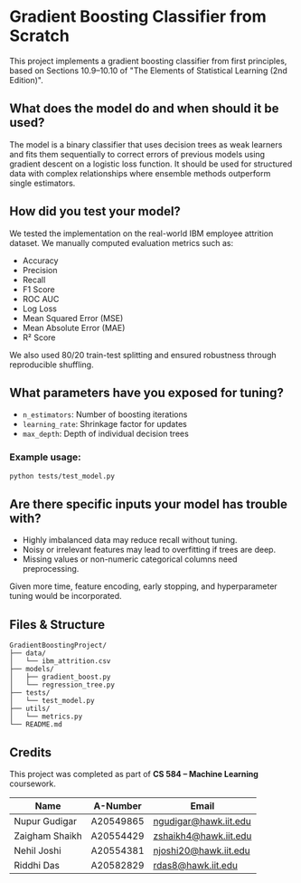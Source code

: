 
# Gradient Boosting Classifier from Scratch

This project implements a gradient boosting classifier from first principles, based on Sections 10.9–10.10 of "The Elements of Statistical Learning (2nd Edition)".

## What does the model do and when should it be used?

The model is a binary classifier that uses decision trees as weak learners and fits them sequentially to correct errors of previous models using gradient descent on a logistic loss function. It should be used for structured data with complex relationships where ensemble methods outperform single estimators.

## How did you test your model?

We tested the implementation on the real-world IBM employee attrition dataset. We manually computed evaluation metrics such as:
- Accuracy
- Precision
- Recall
- F1 Score
- ROC AUC
- Log Loss
- Mean Squared Error (MSE)
- Mean Absolute Error (MAE)
- R² Score

We also used 80/20 train-test splitting and ensured robustness through reproducible shuffling.

## What parameters have you exposed for tuning?

- `n_estimators`: Number of boosting iterations
- `learning_rate`: Shrinkage factor for updates
- `max_depth`: Depth of individual decision trees

### Example usage:
```bash
python tests/test_model.py
```

## Are there specific inputs your model has trouble with?

- Highly imbalanced data may reduce recall without tuning.
- Noisy or irrelevant features may lead to overfitting if trees are deep.
- Missing values or non-numeric categorical columns need preprocessing.

Given more time, feature encoding, early stopping, and hyperparameter tuning would be incorporated.

## Files & Structure
```
GradientBoostingProject/
├── data/
│   └── ibm_attrition.csv
├── models/
│   ├── gradient_boost.py
│   └── regression_tree.py
├── tests/
│   └── test_model.py
├── utils/
│   └── metrics.py
└── README.md
```

## Credits

This project was completed as part of **CS 584 – Machine Learning** coursework.

| Name              | A-Number      | Email                          |
|-------------------|---------------|--------------------------------|
| Nupur Gudigar     | A20549865     | ngudigar@hawk.iit.edu          |
| Zaigham Shaikh    | A20554429     | zshaikh4@hawk.iit.edu          |
| Nehil Joshi       | A20554381     | njoshi20@hawk.iit.edu          |
| Riddhi Das        | A20582829     | rdas8@hawk.iit.edu             |

